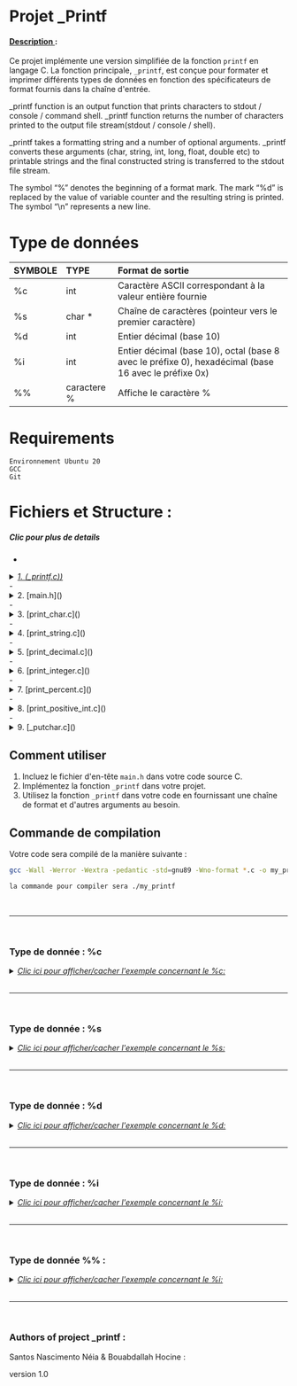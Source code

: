 #   Projet _Printf 

<h4><u>Description </u>:</h4>

 Ce projet implémente une version simplifiée de la fonction `printf` en langage C. La fonction principale, `_printf`, est conçue pour formater et imprimer différents types de données en fonction des spécificateurs de format fournis dans la chaîne d'entrée.

_printf function is an output function that prints characters to stdout / console / command shell. _printf function returns the number of characters printed to the output file stream(stdout / console / shell).

_printf takes a formatting string and a number of optional arguments. _printf converts these arguments (char, string, int, long, float, double etc) to printable strings and the final constructed string is transferred to the stdout file stream.

The symbol “%” denotes the beginning of a format mark. The mark “%d” is replaced by the value of variable counter and the resulting string is printed. The symbol “\n” represents a new line.

# Type de données

 | SYMBOLE         | TYPE                      | Format de sortie |
 | :-------------- | :------------------------- | :------|
 | %c                     | int                         | Caractère ASCII correspondant à la valeur entière fournie| 
 |  %s                     | char *	                  | Chaîne de caractères (pointeur vers le premier caractère)|
 | %d                     | int                         | Entier décimal (base 10) |
 |   %i                      | int                         | Entier décimal (base 10), octal (base 8 avec le préfixe 0), hexadécimal (base 16 avec le préfixe 0x) |
 | %%                   | caractere %        | Affiche le caractère %|

# Requirements
    Environnement Ubuntu 20
    GCC
    Git
# Fichiers et Structure :<h5>Clic pour plus de details</h5>
-
<details>
  <summary>
  <a href="https://github.com/HB74C21/holbertonschool-printf/blob/develop/_printf.c" target="_blank">
  <i>1. (_printf.c))</i>
  </a>
  </summary>
  <p>Ce fichier contient l'implémentation de la fonction `_printf`, qui est responsable du traitement des spécificateurs de format et de l'appel des fonctions d'impression correspondantes pour imprimer les types spécifiés.</p>
 </details>
-
<details><summary>2. [main.h]()</summary>
 - Fichier d'en-tête qui inclut les prototypes de fonction et la définition de la structure `op_t`, associant les spécificateurs de format à leurs fonctions d'impression correspondantes.
 </details>
-
<details><summary>3. [print_char.c]()</summary>
 - Implémentation de la fonction `print_char`, qui gère le spécificateur `%c` pour imprimer un seul caractère.
 </details>
-
<details><summary>4. [print_string.c]()</summary>
 - Implémentation de la fonction `print_string`, qui gère le spécificateur `%s` pour imprimer une chaîne de caractères.
 </details>
-
<details><summary>5. [print_decimal.c]()</summary>
  - Implémentation de la fonction `print_decimal`, qui gère les spécificateurs `%d` et `%i` pour imprimer des entiers décimaux.
 </details>
-
<details><summary>6. [print_integer.c]()</summary>
 - Implémentation de la fonction `print_integer`, qui gère les spécificateurs `%d` et `%i` pour imprimer des entiers.
 </details>
-
<details><summary>7. [print_percent.c]()</summary>
 - Implémentation de la fonction `print_percent`, qui gère le spécificateur `%%` pour imprimer un signe pourcent.
 </details>
-
<details><summary>8. [print_positive_int.c]()</summary>
 - Implémentation de la fonction `print_positive_int`, une fonction auxiliaire pour imprimer des entiers positifs.
 </details>
-
<details><summary>9. [_putchar.c]()</summary>
 - Implémentation de la fonction `_putchar`, qui imprime un seul caractère sur la sortie standard.
 </details>


## Comment utiliser

 1. Incluez le fichier d'en-tête `main.h` dans votre code source C.
 2. Implémentez la fonction `_printf` dans votre projet.
 3. Utilisez la fonction `_printf` dans votre code en fournissant une chaîne de format et d'autres arguments au besoin.

## Commande de compilation

 Votre code sera compilé de la manière suivante :
 ```bash
 gcc -Wall -Werror -Wextra -pedantic -std=gnu89 -Wno-format *.c -o my_printf

 la commande pour compiler sera ./my_printf
 ```

 <br>

***

 <br>

### Type de donnée : %c
 <details><summary> <u><i>Clic ici pour afficher/cacher l'exemple concernant le %c:</u></i></summary>
 <br>

 Pour afficher le character "A" en majuscule :

 <br>

 <u>Exemple de fichier main.c </u>:

 <br>

 ```c
 #include <stdio.h>
 #include "main.h"

 int main(void)
 {
    char character = 'A';

    _printf("%c\n", character);
    return 0;
 }
 ```

 <br>

 Affiche sur le terminal  une fois la compilation et l'execution du code: 
 
 <br>

 ```bash
 $  gcc -Wall -Werror -Wextra -pedantic -std=gnu89 -Wno-format *.c -o my_printf
 $ ./my_printf
 A
 $
 ```
 </details>

 <br>

***

 <br>

### Type de donnée : %s 
 <details><summary> <u><i>Clic ici pour afficher/cacher l'exemple concernant le %s:</u></i></summary>
 <br>

 Pour afficher la phrase "Hello, World!" 

 <br>

 <u>Exemple de fichier main.c</u>:

 <br>

 ```c
 #include <stdio.h>
 #include "main.h"

 int main(void)
 {
    char *str = "Hello, World!";

    _printf("String: [%s]\n", str);
    return 0;
 }
  ```
  
  <br>

 Affiche sur le terminal  une fois la compilation et l'execution du code: 

 <br>

 ```bash
 $  gcc -Wall -Werror -Wextra -pedantic -std=gnu89 -Wno-format *.c -o my_printf
 $ ./my_printf
 Hello, World!
 $
 ```
 </details>

 <br>

***

 <br>

### Type de donnée : %d 
 <details><summary> <u><i>Clic ici pour afficher/cacher l'exemple concernant le %d:</u></i></summary>
 <br>
 
 Pour afficher le nombre entier "-42"

 <br>

  <u>Exemple de fichier main.c </u>:

  <br>
 
  ```c
 #include <stdio.h>
 #include "main.h"

 int main(void)
 {
    int number = -42;

    _printf("-42\n", number);
    return 0;
 }
 ```

 <br>

  Affiche sur le terminal une fois la compilation et l'exécution du code :

  <br>

 ```bash
 $ gcc -Wall -Werror -Wextra -pedantic -std=gnu89 -Wno-format *.c -o my_printf
 $ ./my_printf
 -42
 $
 ```
 </details>

 <br>

***

 <br>

### Type de donnée : %i 
 <details><summary> <u><i>Clic ici pour afficher/cacher l'exemple concernant le %i:</u></i></summary>
 <br>
 
 Pour afficher le nombre entier 255 en utilisant sa forme décimale (base 10).

 <br>

 <u>Exemple de fichier main.c </u>:

 <br>

 ```c
 #include <stdio.h>
 #include "main.h"

 int main(void)
 {
    int decimalNumber = 255;

    _printf("%i\n", decimalNumber);

    return 0;
 }
 ```

 <br>

  Affiche sur le terminal une fois la compilation et l'exécution du code :
 
 <br>
 
 ```bash
 $ gcc -Wall -Werror -Wextra -pedantic -std=gnu89 -Wno-format *.c -o my_printf
 $ ./my_printf
 255
 $
 ```
 </details>

 <br>

***

 <br>

### Type de donnée %% :
 <details><summary> <u><i>Clic ici pour afficher/cacher l'exemple concernant le %i:</u></i></summary>
 <br>

 On veut simplement afficher le caractère `%`.

 <u>Exemple de fichier main.c </u>:

 <br>

 ```c
 #include <stdio.h>
 #include "main.h"

 int main(void)
 {
    _printf("%%\n");

    return 0;
 }
 ```

<br>

 Affiche sur le terminal une fois la compilation et l'exécution du code :

 ```bash
 $ gcc -Wall -Werror -Wextra -pedantic -std=gnu89 -Wno-format *.c -o my_printf
 $ ./my_printf
 %
 $
 ```
 </details>

 <br>

 ***

 <br>

 ### Authors of project _printf :

 Santos Nascimento Néia  & Bouabdallah Hocine : 

 version 1.0

